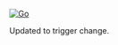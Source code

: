 [![Go](https://github.com/esamori27/cicd-ex02/actions/workflows/go.yml/badge.svg)](https://github.com/esamori27/cicd-ex02/actions/workflows/go.yml)

Updated to trigger change.
